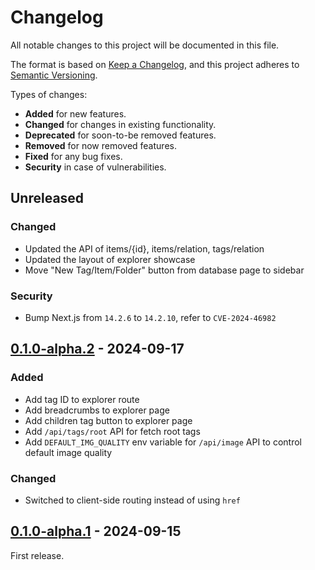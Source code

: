 # Changelog

All notable changes to this project will be documented in this file.

The format is based on [Keep a Changelog](https://keepachangelog.com/en/1.1.0/),
and this project adheres to [Semantic Versioning](https://semver.org/spec/v2.0.0.html).

Types of changes:

- **Added** for new features.
- **Changed** for changes in existing functionality.
- **Deprecated** for soon-to-be removed features.
- **Removed** for now removed features.
- **Fixed** for any bug fixes.
- **Security** in case of vulnerabilities.

## Unreleased

### Changed

- Updated the API of items/{id}, items/relation, tags/relation
- Updated the layout of explorer showcase
- Move "New Tag/Item/Folder" button from database page to sidebar

### Security

- Bump Next.js from `14.2.6` to `14.2.10`, refer to `CVE-2024-46982`

## [0.1.0-alpha.2] - 2024-09-17

### Added

- Add tag ID to explorer route
- Add breadcrumbs to explorer page
- Add children tag button to explorer page
- Add `/api/tags/root` API for fetch root tags
- Add `DEFAULT_IMG_QUALITY` env variable for `/api/image` API to control default image quality

### Changed

- Switched to client-side routing instead of using `href`

## [0.1.0-alpha.1] - 2024-09-15

First release.

[0.1.0-alpha.2]: https://github.com/ziteh/hie/releases/tag/v0.1.0-alpha.2
[0.1.0-alpha.1]: https://github.com/ziteh/hie/releases/tag/v0.1.0-alpha.1
